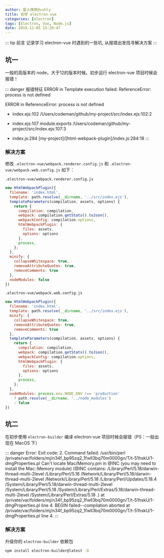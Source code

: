 ```yaml
---
author: 星火燎原@vxhly
title: 初学 electron-vue
categories: [electron]
tags: [Electron, Vue, Node.js] 
date: 2019-11-05 15:29:47
---
```


::: tip 前言
记录学习 electron-vue 时遇到的一些坑, 从报错出发找寻解决方案
:::
<!-- more -->

## 坑一

一般的高版本的 node，大于12的版本时候。初步运行 electron-vue 项目时候会报错！

::: danger 报错特征
ERROR in Template execution failed: ReferenceError: process is not defined

ERROR in   ReferenceError: process is not defined
  
  - index.ejs:102 
    /Users/codeman/github/my-project/src/index.ejs:102:2
  
  - index.ejs:107 module.exports
    /Users/codeman/github/my-project/src/index.ejs:107:3
  
  - index.js:284 
    [my-project]/[html-webpack-plugin]/index.js:284:18
:::

### 解决方案

修改 `.electron-vue/webpack.renderer.config.js` 和 `.electron-vue/webpack.web.config.js` 如下：

`.electron-vue/webpack.renderer.config.js`

``` javascript
new HtmlWebpackPlugin({
  filename: 'index.html',
  template: path.resolve(__dirname, '../src/index.ejs'),
  templateParameters(compilation, assets, options) {
    return {
      compilation: compilation,
      webpack: compilation.getStats().toJson(),
      webpackConfig: compilation.options,
      htmlWebpackPlugin: {
        files: assets,
        options: options
      },
      process,
    };
  },
  minify: {
    collapseWhitespace: true,
    removeAttributeQuotes: true,
    removeComments: true
  },
  nodeModules: false
})
```

`.electron-vue/webpack.web.config.js`

``` javascript
new HtmlWebpackPlugin({
  filename: 'index.html',
  template: path.resolve(__dirname, '../src/index.ejs'),
  minify: {
    collapseWhitespace: true,
    removeAttributeQuotes: true,
    removeComments: true
  },
  templateParameters(compilation, assets, options) {
    return {
      compilation: compilation,
      webpack: compilation.getStats().toJson(),
      webpackConfig: compilation.options,
      htmlWebpackPlugin: {
        files: assets,
        options: options
      },
      process,
    };
  },
  nodeModules: process.env.NODE_ENV !== 'production'
    ? path.resolve(__dirname, '../node_modules')
    : false
})
```

## 坑二

在初步使用 `electron-builder` 编译 electron-vue 项目时候会报错（PS：一般出现在 MacOS 下）

::: danger
Error: Exit code: 2. Command failed: /usr/bin/perl /private/var/folders/mj/n34f_bp95zq2_1fwll3bq70m0000gn/T/t-51hskU/1-dmgProperties.pl
Can't locate Mac/Memory.pm in @INC (you may need to install the Mac::Memory module) (@INC contains: /Library/Perl/5.18/darwin-thread-multi-2level /Library/Perl/5.18 /Network/Library/Perl/5.18/darwin-thread-multi-2level /Network/Library/Perl/5.18 /Library/Perl/Updates/5.18.4 /System/Library/Perl/5.18/darwin-thread-multi-2level /System/Library/Perl/5.18 /System/Library/Perl/Extras/5.18/darwin-thread-multi-2level /System/Library/Perl/Extras/5.18 .) at /private/var/folders/mj/n34f_bp95zq2_1fwll3bq70m0000gn/T/t-51hskU/1-dmgProperties.pl line 4.
BEGIN failed--compilation aborted at /private/var/folders/mj/n34f_bp95zq2_1fwll3bq70m0000gn/T/t-51hskU/1-dmgProperties.pl line 4.
:::

### 解决方案

升级你的 `electron-builder` 依赖包

``` bash
npm install electron-builder@latest -D
```
